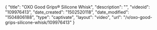 {
    "title": "OXO Good Grips&reg; Silicone Whisk",
    "description": "",
    "videoid": "109976413",
    "date_created": "1502520118",
    "date_modified": "1504806188",
    "type": "captivate",
    "layout": "video",
    "url": "\/v\/oxo-good-grips-silicone-whisk\/109976413"
}